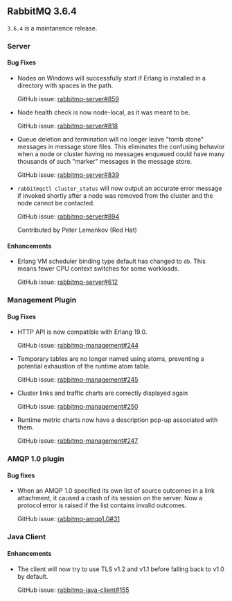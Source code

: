 ## RabbitMQ 3.6.4

`3.6.4` is a maintanence release.


### Server

#### Bug Fixes

 * Nodes on Windows will successfully start if Erlang is installed in a directory with spaces
   in the path.

   GitHub issue: [rabbitmq-server#859](https://github.com/rabbitmq/rabbitmq-server/issues/859)

 * Node health check is now node-local, as it was meant to be.

   GitHub issue: [rabbitmq-server#818](https://github.com/rabbitmq/rabbitmq-server/issues/818)

 * Queue deletion and termination will no longer leave "tomb stone" messages in message store
   files. This eliminates the confusing behavior when a node or cluster having no messages
   enqueued could have many thousands of such "marker" messages in the message store.

   GitHub issue: [rabbitmq-server#839](https://github.com/rabbitmq/rabbitmq-server/issues/839)

 * `rabbitmqctl cluster_status` will now output an accurate error message
   if invoked shortly after a node was removed from the cluster and the node cannot be
   contacted.

   GitHub issue: [rabbitmq-server#894](https://github.com/rabbitmq/rabbitmq-server/pull/894)
   
   Contributed by Peter Lemenkov (Red Hat)

#### Enhancements

 * Erlang VM scheduler binding type default has changed to `db`. This means fewer
   CPU context switches for some workloads.

   GitHub issue: [rabbitmq-server#612](https://github.com/rabbitmq/rabbitmq-server/issues/612)

### Management Plugin

#### Bug Fixes

 * HTTP API is now compatible with Erlang 19.0.

   GitHub issue: [rabbitmq-management#244](https://github.com/rabbitmq/rabbitmq-management/issues/244)

 * Temporary tables are no longer named using atoms, preventing a potential
   exhaustion of the runtime atom table.

   GitHub issue: [rabbitmq-management#245](https://github.com/rabbitmq/rabbitmq-management/issues/245)

 * Cluster links and traffic charts are correctly displayed again

   GitHub issue: [rabbitmq-management#250](https://github.com/rabbitmq/rabbitmq-management/issues/250)

 * Runtime metric charts now have a description pop-up associated with them.

   GitHub issue: [rabbitmq-management#247](https://github.com/rabbitmq/rabbitmq-management/issues/247)

### AMQP 1.0 plugin

#### Bug fixes

 * When an AMQP 1.0 specified its own list of source outcomes in a link
   attachment, it caused a crash of its session on the server. Now a
   protocol error is raised if the list contains invalid outcomes.

   GitHub issue: [rabbitmq-amqp1.0#31](https://github.com/rabbitmq/rabbitmq-amqp1.0/issues/31)

### Java Client

#### Enhancements

 * The client will now try to use TLS v1.2 and v1.1 before falling back to v1.0 by default.

   GitHub issue: [rabbitmq-java-client#155](https://github.com/rabbitmq/rabbitmq-java-client/issues/155)
